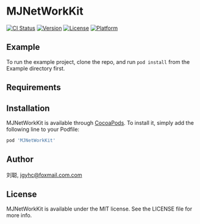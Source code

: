 # MJNetWorkKit

[![CI Status](https://img.shields.io/travis/刘聪/MJNetWorkKit.svg?style=flat)](https://travis-ci.org/刘聪/MJNetWorkKit)
[![Version](https://img.shields.io/cocoapods/v/MJNetWorkKit.svg?style=flat)](https://cocoapods.org/pods/MJNetWorkKit)
[![License](https://img.shields.io/cocoapods/l/MJNetWorkKit.svg?style=flat)](https://cocoapods.org/pods/MJNetWorkKit)
[![Platform](https://img.shields.io/cocoapods/p/MJNetWorkKit.svg?style=flat)](https://cocoapods.org/pods/MJNetWorkKit)

## Example

To run the example project, clone the repo, and run `pod install` from the Example directory first.

## Requirements

## Installation

MJNetWorkKit is available through [CocoaPods](https://cocoapods.org). To install
it, simply add the following line to your Podfile:

```ruby
pod 'MJNetWorkKit'
```

## Author

刘聪, jgyhc@foxmail.com.com

## License

MJNetWorkKit is available under the MIT license. See the LICENSE file for more info.
